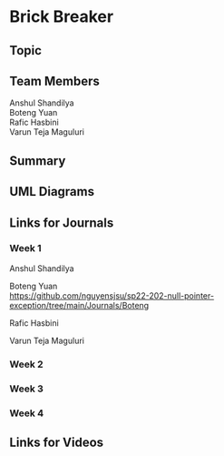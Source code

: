 # Brick Breaker
## Topic

## Team Members
Anshul Shandilya </br>
Boteng Yuan </br>
Rafic Hasbini </br>
Varun Teja Maguluri </br>
## Summary

## UML Diagrams

## Links for Journals
### Week 1
Anshul Shandilya

Boteng Yuan
</br>
https://github.com/nguyensjsu/sp22-202-null-pointer-exception/tree/main/Journals/Boteng
</br>

Rafic Hasbini

Varun Teja Maguluri

### Week 2
### Week 3
### Week 4

## Links for Videos

